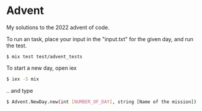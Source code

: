 # Advent

My solutions to the 2022 advent of code.

To run an task, place your input in the "input.txt" for the given day, and run the test.

```
$ mix test test/advent_tests
```

To start a new day, open iex

```bash
$ iex -S mix
```

.. and type

```bash
$ Advent.NewDay.new(int [NUMBER_OF_DAY], string [Name of the mission])
```

